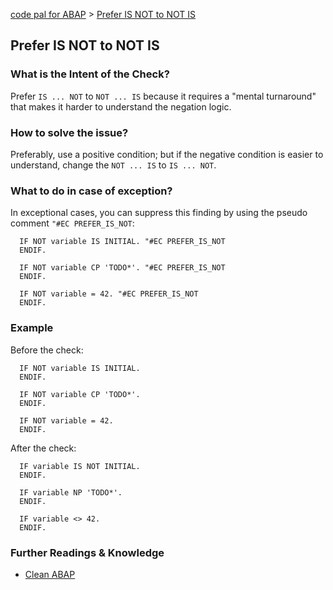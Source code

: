 [code pal for ABAP](../README.md) > [Prefer IS NOT to NOT IS](prefer-is-not-to-not-is.md)

## Prefer IS NOT to NOT IS

### What is the Intent of the Check?

Prefer `IS ... NOT` to `NOT ... IS` because it requires a "mental turnaround" that makes it harder to understand the negation logic.

### How to solve the issue?

Preferably, use a positive condition; but if the negative condition is easier to understand, change the `NOT ... IS` to `IS ... NOT`.

### What to do in case of exception?

In exceptional cases, you can suppress this finding by using the pseudo comment `"#EC PREFER_IS_NOT`:

```abap
  IF NOT variable IS INITIAL. "#EC PREFER_IS_NOT
  ENDIF.
```

```abap
  IF NOT variable CP 'TODO*'. "#EC PREFER_IS_NOT
  ENDIF.
```

```abap
  IF NOT variable = 42. "#EC PREFER_IS_NOT
  ENDIF.
```

### Example

Before the check:

```abap
  IF NOT variable IS INITIAL.
  ENDIF.
```

```abap
  IF NOT variable CP 'TODO*'.
  ENDIF.
```

```abap
  IF NOT variable = 42.
  ENDIF.
```

After the check:

```abap
  IF variable IS NOT INITIAL.
  ENDIF.
```

```abap
  IF variable NP 'TODO*'.
  ENDIF.
```

```abap
  IF variable <> 42.
  ENDIF.
```

### Further Readings & Knowledge

* [Clean ABAP](https://github.com/SAP/styleguides/blob/main/clean-abap/CleanABAP.md#prefer-is-not-to-not-is)
